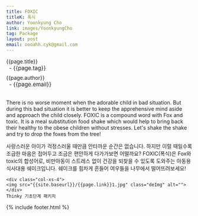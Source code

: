 ```yaml
---
title: FOXIC
titleK: 폭식
author: Yoonkyung Cho
link: images/YoonkyungCho
tag: Package
layout: post
email: oooahh.cyk@gmail.com
---	
```


<div class="container">

<div class="deDep">
{{page.title}}<br>
<p style="font-size:15px; margin:0px; padding:0px 0px 0px 8px; margin:0px 0px 8px 0px;">- {{page.tag}}</p>
{{page.author}}<br>
<p style="font-size:15px; margin:0px; padding:0px 0px 0px 8px;">- {{page.email}}</p>
</div>

<br>

<div class="det lato">

<!--영문-->

There is no worse moment when the adorable child in bad situation. But during this bad situation it is better to keep the apprehensive mind aside and approach the child closely. 
FOXIC is a compound word with Fox and toxic. It is a meal substitution food shake which would help to bring back their healthy to the obese children without stresses. Let's shake the shake and try to drop the foxes from the tree!

<!--영문-->

</div>


<div class="noto">
<!--국문-->

사랑스러운 아이가 걱정스러울 때만큼 안타까운 순간은 없습니다. 하지만 이럴 때일수록 조급한 마음은 접어두고 조금은 편안하게 다가가보면 어떨까요?
FOXIC(폭식)은 Fox와 toxic의 합성어로, 비만아동이 스트레스 없이 건강을 되찾을 수 있도록 도와주는 아동용 식사대용 쉐이크입니다. 쉐이크를 힘차게 흔들어 여우들을 나무에서 떨어뜨려보세요!

<!--국문-->

</div>

<div class="row noto">
	
	<div class="col-xs-4">
	<img src="{{site.baseurl}}/{{page.link}}1.jpg" class="deImg" alt=""></div>
	Thinky 기초단계 패키지
</div>

	

</div> 

{% include footer.html %}